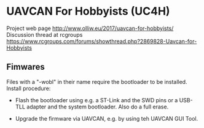 # UAVCAN For Hobbyists (UC4H)

Project web page http://www.olliw.eu/2017/uavcan-for-hobbyists/<br>
Discussion thread at rcgroups https://www.rcgroups.com/forums/showthread.php?2869828-Uavcan-for-Hobbyists

## Fimwares ##

Files with a "-wobl" in their name require the bootloader to be installed. Install procedure:

* Flash the bootloader using e.g. a ST-Link and the SWD pins or a USB-TLL adapter and the system bootloader. Also do a full erase.

* Upgrade the firmware via UAVCAN, e.g. by using teh UAVCAN GUI Tool.